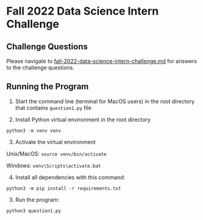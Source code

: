 # Fall 2022 Data Science Intern Challenge

## Challenge Questions

Please navigate to [fall-2022-data-science-intern-challenge.md](/fall-2022-data-science-intern-challenge.md) for answers to the challenge questions.

## Running the Program
1. Start the command line (terminal for MacOS users) in the root directory that contains `question1.py` file

2. Install Python virtual environment in the root directory

`python3 -m venv venv`

3. Activate the virtual environment

Unix/MacOS:
`source venv/bin/activate`

Windows:
`venv\Scripts\activate.bat`

4. Install all dependencies with this command: 

`python3 -m pip install -r requirements.txt`

3. Run the program:

`python3 question1.py`